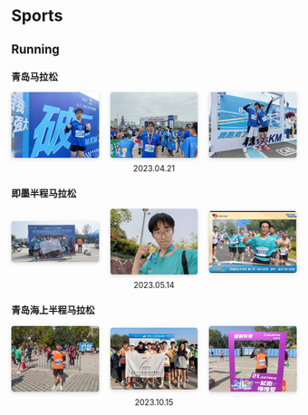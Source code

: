 # Sports

## Running

### 青岛马拉松

<div style="display: flex; justify-content: center; gap: 20px; align-items: center; text-align: center;">
    <div>
        <img style="
            border-radius: 0.3125em;
            box-shadow: 0 2px 4px 0 rgba(34,36,38,.12), 0 2px 10px 0 rgba(34,36,38,.08);
            max-width: 100%;
            height: auto;
            display: block;
            margin-bottom: 10px;
        " src="../_sports/running/2023_qingma1.jpg" alt="Photo 1">
    </div>
    <div>
        <img style="
            border-radius: 0.3125em;
            box-shadow: 0 2px 4px 0 rgba(34,36,38,.12), 0 2px 10px 0 rgba(34,36,38,.08);
            max-width: 100%;
            height: auto;
            display: block;
            margin-bottom: 10px;
        " src="../_sports/running/2023_qingma2.jpg" alt="Photo 2">
    </div>
    <div>
        <img style="
            border-radius: 0.3125em;
            box-shadow: 0 2px 4px 0 rgba(34,36,38,.12), 0 2px 10px 0 rgba(34,36,38,.08);
            max-width: 100%;
            height: auto;
            display: block;
            margin-bottom: 10px;
        " src="../_sports/running/2023_qingma3.jpg" alt="Photo 3">
    </div>
</div>

<div style="text-align: center;">
    2023.04.21
</div>

### 即墨半程马拉松

<div style="display: flex; justify-content: center; gap: 20px; align-items: center; text-align: center;">
    <div>
        <img style="
            border-radius: 0.3125em;
            box-shadow: 0 2px 4px 0 rgba(34,36,38,.12), 0 2px 10px 0 rgba(34,36,38,.08);
            max-width: 100%;
            height: auto;
            display: block;
            margin-bottom: 10px;
        " src="../_sports/running/2023_jimo1.jpg" alt="Photo 1">
    </div>
    <div>
        <img style="
            border-radius: 0.3125em;
            box-shadow: 0 2px 4px 0 rgba(34,36,38,.12), 0 2px 10px 0 rgba(34,36,38,.08);
            max-width: 100%;
            height: auto;
            display: block;
            margin-bottom: 10px;
        " src="../_sports/running/2023_jimo2.jpg" alt="Photo 2">
    </div>
    <div>
        <img style="
            border-radius: 0.3125em;
            box-shadow: 0 2px 4px 0 rgba(34,36,38,.12), 0 2px 10px 0 rgba(34,36,38,.08);
            max-width: 100%;
            height: auto;
            display: block;
            margin-bottom: 10px;
        " src="../_sports/running/2023_jimo3.jpg" alt="Photo 3">
    </div>
</div>

<div style="text-align: center;">
    2023.05.14
</div>

### 青岛海上半程马拉松

<div style="display: flex; justify-content: center; gap: 20px; align-items: center; text-align: center;">
    <div>
        <img style="
            border-radius: 0.3125em;
            box-shadow: 0 2px 4px 0 rgba(34,36,38,.12), 0 2px 10px 0 rgba(34,36,38,.08);
            max-width: 100%;
            height: auto;
            display: block;
            margin-bottom: 10px;
        " src="../_sports/running/2023_haima1.jpg" alt="Photo 1">
    </div>
    <div>
        <img style="
            border-radius: 0.3125em;
            box-shadow: 0 2px 4px 0 rgba(34,36,38,.12), 0 2px 10px 0 rgba(34,36,38,.08);
            max-width: 100%;
            height: auto;
            display: block;
            margin-bottom: 10px;
        " src="../_sports/running/2023_haima2.jpg" alt="Photo 2">
    </div>
    <div>
        <img style="
            border-radius: 0.3125em;
            box-shadow: 0 2px 4px 0 rgba(34,36,38,.12), 0 2px 10px 0 rgba(34,36,38,.08);
            max-width: 100%;
            height: auto;
            display: block;
            margin-bottom: 10px;
        " src="../_sports/running/2023_haima3.jpg" alt="Photo 3">
    </div>
</div>

<div style="text-align: center;">
    2023.10.15
</div>


